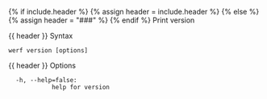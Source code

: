 {% if include.header %}
{% assign header = include.header %}
{% else %}
{% assign header = "###" %}
{% endif %}
Print version

{{ header }} Syntax

```shell
werf version [options]
```

{{ header }} Options

```shell
  -h, --help=false:
            help for version
```

